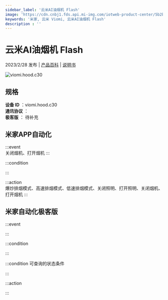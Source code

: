 ```yaml
---
sidebar_label: '云米AI油烟机 Flash'
image: 'https://cdn.cnbj1.fds.api.mi-img.com/iotweb-product-center/5b2b2893b6224cd4a199bda52a3e534e_1676021115183.png?GalaxyAccessKeyId=AKVGLQWBOVIRQ3XLEW&Expires=9223372036854775807&Signature=LeT7Yj3OLRenUhUk1Kiuj78zDks='
keywords: '米家, 云米 Viomi, 云米AI油烟机 Flash'
description : ''
---
```

# 云米AI油烟机 Flash

2023/2/28 发布 | [产品百科](https://home.mi.com/webapp/content/baike/product/index.html?model=viomi.hood.c30/) | [说明书](https://home.mi.com/views/introduction.html?model=viomi.hood.c30&region=cn)

![viomi.hood.c30](https://cdn.cnbj1.fds.api.mi-img.com/iotweb-product-center/5b2b2893b6224cd4a199bda52a3e534e_1676021115183.png?GalaxyAccessKeyId=AKVGLQWBOVIRQ3XLEW&Expires=9223372036854775807&Signature=LeT7Yj3OLRenUhUk1Kiuj78zDks=)

## 规格  
> 
**设备 ID** ：viomi.hood.c30  
**通讯协议** ：  
**极客版**  ： 待补充 


## 米家APP自动化  

:::event  
关闭烟机、打开烟机
:::

:::condition  

:::

:::action   
爆炒排烟模式、高速排烟模式、低速排烟模式、关闭照明、打开照明、关闭烟机、打开烟机
:::

## 米家自动化极客版  

:::event  

:::

:::condition  

:::

:::condition 可查询的状态条件  

:::

:::action  

:::

        
